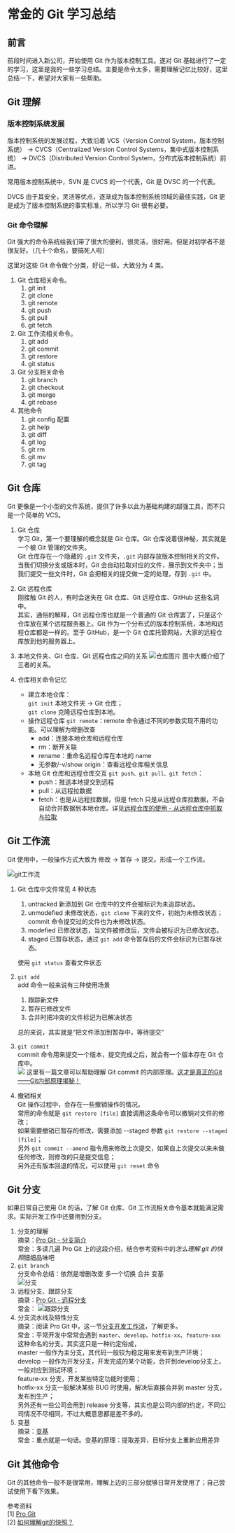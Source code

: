# 常金的 Git 学习总结

## 前言
前段时间进入新公司，开始使用 Git 作为版本控制工具。遂对 Git 基础进行了一定的学习，这里是我的一些学习总结。主要是命令太多，需要理解记忆比较好，这里总结一下，希望对大家有一些帮助。

## Git 理解
### 版本控制系统发展
版本控制系统的发展过程，大致沿着 VCS（Version Control System，版本控制系统） -> CVCS（Centralized Version Control Systems，集中式版本控制系统） -> DVCS（Distributed Version Control System，分布式版本控制系统）前进。

常用版本控制系统中，SVN 是 CVCS 的一个代表，Git 是 DVSC 的一个代表。  

DVCS 由于其安全，灵活等优点，逐渐成为版本控制系统领域的最佳实践，Git 更是成为了版本控制系统的事实标准，所以学习 Git 很有必要。  


### Git 命令理解
Git 强大的命令系统给我们带了很大的便利，很灵活，很好用。但是对初学者不是很友好。（几十个命名，要搞死人啦）  

这里对这些 Git 命令做个分类，好记一些。大致分为 4 类。
1. Git 仓库相关命令。
   1. git init
   2. git clone
   3. git remote
   4. git push
   5. git pull
   6. git fetch
2. Git 工作流相关命令。
   1. git add
   2. git commit
   3. git restore
   4. git status
3. Git 分支相关命令
   1. git branch
   2. git checkout
   3. git merge
   4. git rebase
4. 其他命令
   1. git config 配置
   2. git help
   3. git diff
   4. git log
   5. git rm
   6. git mv
   7. git tag

## Git 仓库
Git 更像是一个小型的文件系统，提供了许多以此为基础构建的超强工具，而不只是一个简单的 VCS。
1. Git 仓库  
学习 Git，第一个要理解的概念就是 Git 仓库。Git 仓库说着很神秘，其实就是一个被 Git 管理的文件夹。  
Git 仓库存在一个隐藏的 `.git` 文件夹，`.git` 内部存放版本控制相关的文件。当我们切换分支或版本时，Git 会自动拉取对应的文件，展示到文件夹中；当我们提交一些文件时，Git 会把相关的提交做一定的处理，存到 `.git` 中。  

2. Git 远程仓库  
   刚接触 Git 的人，有时会迷失在 Git 仓库、Git 远程仓库、GitHub 这些名词中。  
   其实，通俗的解释，Git 远程仓库也就是一个普通的 Git 仓库罢了，只是这个仓库放在某个远程服务器上。Git 作为一个分布式的版本控制系统，本地和远程仓库都是一样的。至于 GitHub，是一个 Git 仓库托管网站，大家的远程仓库放到他的服务器上。

3. 本地文件夹、Git 仓库、Git 远程仓库之间的关系
  ![仓库图片](https://github.com/ChangJin0520/blog/blob/git/images/git/repository.png)
  图中大概介绍了三者的关系。

4. 仓库相关命令记忆  
   * 建立本地仓库：  
     `git init` 本地文件夹 -> Git 仓库；  
     `git clone` 克隆远程仓库到本地。  
   * 操作远程仓库 `git remote`：remote 命令通过不同的参数实现不用的功能。可以理解为增删改查
     * add：连接本地仓库和远程仓库
     * rm：断开关联
     * rename：重命名远程仓库在本地的 name
     * 无参数/-v/show origin：查看远程仓库相关信息
   * 本地 Git 仓库和远程仓库交互 `git push、git pull、git fetch`：
     * push：推送本地提交到远程
     * pull：从远程拉数据
     * fetch：也是从远程拉数据，但是 fetch 只是从远程仓库拉数据，不会自动合并数据到本地仓库。详见[远程仓库的使用 - 从远程仓库中抓取与拉取](https://www.progit.cn/#_remote_repos)

## Git 工作流
Git 使用中，一般操作方式大致为 修改 -> 暂存 -> 提交。形成一个工作流。  

![git工作流](https://github.com/ChangJin0520/blog/blob/git/images/git/flow.png)
1. Git 仓库中文件常见 4 种状态
   1. untracked 新添加到 Git 仓库中的文件会被标识为未追踪状态。
   2. unmodefied 未修改状态，`git clone` 下来的文件，初始为未修改状态；commit 命令提交过的文件也为未修改状态。
   3. modefied 已修改状态，当文件被修改后，文件会被标识为已修改状态。
   4. staged 已暂存状态，通过 `git add` 命令暂存后的文件会标识为已暂存状态。

   使用 `git status` 查看文件状态
2. `git add`  
   add 命令一般来说有三种使用场景
   1. 跟踪新文件
   2. 暂存已修改文件
   3. 合并时把冲突的文件标记为已解决状态

   总的来说，其实就是“把文件添加到暂存中，等待提交”

3. `git commit`  
   commit 命令用来提交一个版本，提交完成之后，就会有一个版本存在 Git 仓库中。  
   ![](https://github.com/ChangJin0520/blog/blob/git/images/git/commit.webp)
   这里有一篇文章可以帮助理解 Git commit 的内部原理。[这才是真正的Git——Git内部原理揭秘！](https://zhuanlan.zhihu.com/p/96631135)
4. 撤销相关  
   Git 操作过程中，会存在一些撤销操作的情况。  
   常用的命令就是 `git restore [file]` 直接调用这条命令可以撤销对文件的修改；  
   如果需要撤销已暂存的修改，需要添加 --staged 参数 `git restore --staged [file]`；  
   另外 `git commit --amend` 指令用来修改上次提交，如果自上次提交以来未做任何修改，则修改的只是提交信息；  
   另外还有版本回退的情况，可以使用 `git reset` 命令

## Git 分支
如果日常自己使用 Git 的话，了解 Git 仓库、Git 工作流相关命令基本就能满足需求。实际开发工作中还要用到分支。
1. 分支的理解  
   摘录：[Pro Git - 分支简介](https://www.progit.cn/#_git_branches_overview)  
   常金：多读几遍 Pro Git 上的这段介绍，结合参考资料中的*怎么理解 git 的快照*细细品味吧
2. `git branch`  
   分支命令总结：依然是增删改查 多一个切换 合并 变基  
   ![分支](https://github.com/ChangJin0520/blog/blob/git/images/git/branch.png)
3. 远程分支、跟踪分支  
   摘录：[Pro Git - 远程分支](https://www.progit.cn/#_remote_branches)  
   常金：
   ![跟踪分支](https://github.com/ChangJin0520/blog/blob/git/images/git/track.png)
4. 分支流水线及特性分支  
   摘录：阅读 Pro Git 中，这一节[分支开发工作流](https://www.progit.cn/#_%E5%88%86%E6%94%AF%E5%BC%80%E5%8F%91%E5%B7%A5%E4%BD%9C%E6%B5%81)，了解更多。  
   常金：平常开发中常常会遇到 `master`、`develop`、`hotfix-xx`、`feature-xxx` 这种命名的分支。其实这只是一种约定俗成，  
   master 一般作为主分支，其代码一般较为稳定用来发布到生产环境；  
   develop 一般作为开发分支，开发完成的某个功能，合并到develop分支上，一般对应到测试环境；  
   feature-xx 分支，开发某些特定功能时使用；  
   hotfix-xx 分支一般解决某些 BUG 时使用，解决后直接合并到 master 分支，发布到生产；  
   另外还有一些公司会用到 release 分支等，其实也是公司内部的约定，不同公司情况不尽相同，不过大概意思都是差不多的。
5. 变基  
   摘录：[变基](https://www.progit.cn/#_rebasing)  
   常金：重点就是一句话。变基的原理：提取差异，目标分支上重新应用差异

## Git 其他命令
Git 的其他命令一般不是很常用，理解上边的三部分就够日常开发使用了；自己尝试使用下看下效果。

参考资料  
[1] [Pro Git](https://www.progit.cn/#_pro_git)  
[2] [如何理解git的快照？](https://www.zhihu.com/question/27680108/answer/156748005)